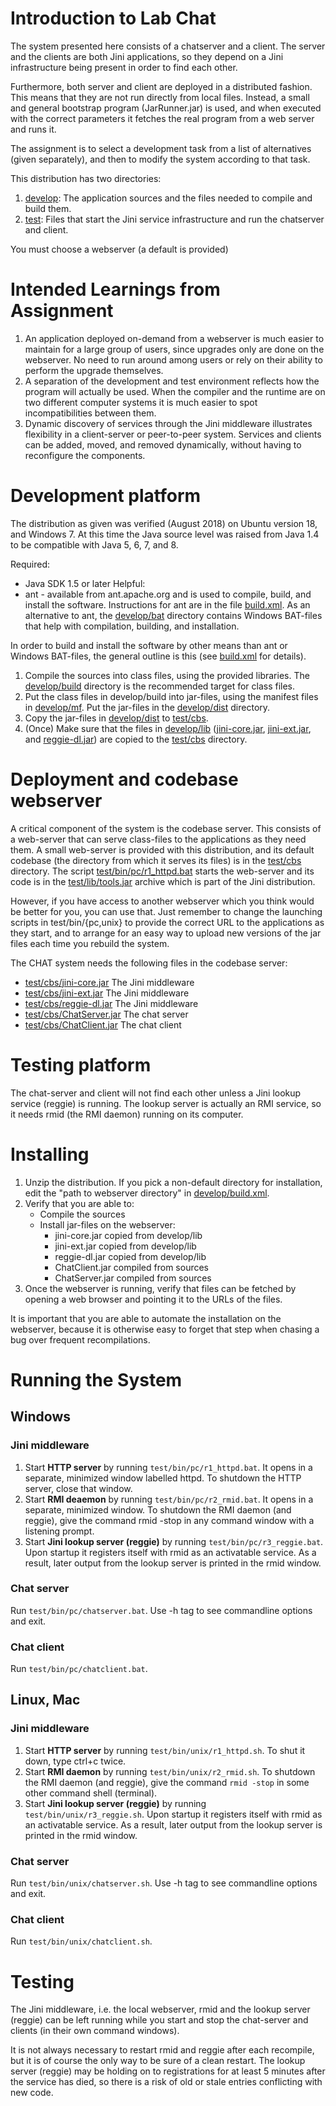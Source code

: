 # Introduction to Lab Chat

The system presented here consists of a chatserver and a client.
The server and the clients are both Jini applications, so they depend
on a Jini infrastructure being present in order to find each other.

Furthermore, both server and client are deployed in a distributed
fashion. This means that they are not run directly from local files.
Instead, a small and general bootstrap program (JarRunner.jar) is
used, and when executed with the correct parameters it fetches the
real program from a web server and runs it.

The assignment is to select a development task from a list of
alternatives (given separately), and then to modify the system
according to that task.

This distribution has two directories:
1. [develop](develop): The application sources and the files needed to compile and build
    them.
1. [test](test): Files that start the Jini service infrastructure and run the
    chatserver and client.
    

You must choose a webserver (a default is provided)


# Intended Learnings from Assignment

1. An application deployed on-demand from a webserver is much easier to maintain for a large group of users, since 
upgrades only are done on the webserver. No need to run around among users or rely on their ability to perform the 
upgrade themselves.
1. A separation of the development and test environment reflects how the program will actually be used. When the 
compiler and the runtime are on two different computer systems it is much easier to spot incompatibilities between them.
1. Dynamic discovery of services through the Jini middleware illustrates flexibility in a client-server or peer-to-peer
system. Services and clients can be added, moved, and removed dynamically, without having to reconfigure the components.

# Development platform

The distribution as given was verified (August 2018) on Ubuntu
version 18, and Windows 7. At this time the Java source level was
raised from Java 1.4 to be compatible with Java 5, 6, 7, and 8.

Required:
- Java SDK 1.5 or later
Helpful:
- ant - available from ant.apache.org and is used to compile, build, and install the software. Instructions for ant are 
in the file [build.xml](./develop/build.xml). As an alternative to ant, the [develop/bat](./develop/bat) directory contains Windows BAT-files that help with compilation, building, 
and installation.

In order to build and install the software by other means than ant or Windows BAT-files, the general outline is this 
(see [build.xml](./develop/build.xml) for details).

1. Compile the sources into class files, using the provided libraries. The [develop/build](./develop/build) directory 
is the recommended target for class files.
1. Put the class files in develop/build into jar-files, using the manifest files in [develop/mf](./develop/mf). Put the 
jar-files in the [develop/dist](./develop/dist) directory.
1. Copy the jar-files in [develop/dist](./develop/dist) to [test/cbs](./test/cbs).
1. (Once) Make sure that the files in [develop/lib](./develop/lib) ([jini-core.jar](./develop/lib/jini-core.jar), 
[jini-ext.jar](./develop/lib/jini-ext.jar), and  [reggie-dl.jar](./develop/lib/reggie-dl.jar)) are copied to the 
[test/cbs](./test/cbs) directory.


# Deployment and codebase webserver
A critical component of the system is the codebase server. This consists of a web-server that can serve class-files to 
the applications as they need them. A small web-server is provided with this distribution, and its default codebase 
(the directory from which it serves its files) is in the [test/cbs](test/cbs) directory. The script 
[test/bin/pc/r1_httpd.bat](test/bin/pc/r1_httpd.bat) starts the web-server and its code is in the 
[test/lib/tools.jar](test/lib/tools.jar) archive which is part of the Jini distribution.

However, if you have access to another webserver which you think would be better for you, you can use that. Just 
remember to change the launching scripts in test/bin/{pc,unix} to provide the correct URL to the applications as they 
start, and to arrange for an easy way to upload new versions of the jar files each time you rebuild the system.

The CHAT system needs the following files in the codebase server:
- [test/cbs/jini-core.jar](test/cbs/jini-core.jar)   The Jini middleware
- [test/cbs/jini-ext.jar](test/cbs/jini-ext.jar)    The Jini middleware
- [test/cbs/reggie-dl.jar](test/cbs/reggie-dl.jar)   The Jini middleware
- [test/cbs/ChatServer.jar](test/cbs/ChatServer.jar)  The chat server
- [test/cbs/ChatClient.jar](test/cbs/ChatClient.jar)  The chat client


# Testing platform

The chat-server and client will not find each other unless a Jini
lookup service (reggie) is running. The lookup server is actually an
RMI service, so it needs rmid (the RMI daemon) running on its
computer.

# Installing

1. Unzip the distribution. If you pick a non-default directory for installation, edit the "path to webserver directory"
in [develop/build.xml](develop/build.xml).
1. Verify that you are able to:
    - Compile the sources
    - Install jar-files on the webserver:
        * jini-core.jar              copied from develop/lib
        * jini-ext.jar               copied from develop/lib
        * reggie-dl.jar              copied from develop/lib
        * ChatClient.jar             compiled from sources
        * ChatServer.jar             compiled from sources
1. Once the webserver is running, verify that files can be fetched by opening a web browser and pointing it to the 
URLs of the files.

It is important that you are able to automate the installation on the webserver, because it is otherwise easy to forget 
that step when chasing a bug over frequent recompilations.

# Running the System

## Windows

### Jini middleware
1. Start **HTTP server** by running ```test/bin/pc/r1_httpd.bat```. It opens in a separate, minimized window labelled 
httpd. To shutdown the HTTP server, close that window.
1. Start **RMI deaemon** by running ```test/bin/pc/r2_rmid.bat```. It opens in a separate, minimized window. To 
shutdown the RMI daemon (and reggie), give the command rmid -stop in any command window with a listening prompt.
1. Start **Jini lookup server (reggie)** by running ```test/bin/pc/r3_reggie.bat```. Upon startup it registers itself with 
rmid as an activatable service. As a result, later output from the lookup server is printed in the rmid window.

### Chat server
Run ```test/bin/pc/chatserver.bat```. Use -h tag to see commandline options and exit.

### Chat client
Run ```test/bin/pc/chatclient.bat```.

## Linux, Mac

### Jini middleware
1. Start **HTTP server** by running ```test/bin/unix/r1_httpd.sh```. To shut it down, type ctrl+c twice.
1. Start **RMI daemon** by running ```test/bin/unix/r2_rmid.sh```. To shutdown the RMI daemon (and reggie), give the 
command ```rmid -stop``` in some other command shell (terminal).
1. Start **Jini lookup server (reggie)** by running ```test/bin/unix/r3_reggie.sh```. Upon startup it registers itself 
with rmid as an activatable service. As a result, later output from the lookup server is printed in the rmid window.

### Chat server
Run ```test/bin/unix/chatserver.sh```. Use -h tag to see commandline options and exit.

### Chat client
Run ```test/bin/unix/chatclient.sh```.

# Testing

The Jini middleware, i.e. the local webserver, rmid and the lookup
server (reggie) can be left running while you start and stop the
chat-server and clients (in their own command windows).

It is not always necessary to restart rmid and reggie after each
recompile, but it is of course the only way to be sure of a clean
restart. The lookup server (reggie) may be holding on to
registrations for at least 5 minutes after the service has died, so
there is a risk of old or stale entries conflicting with new code.
